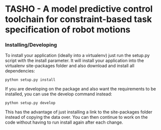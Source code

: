 # TASHO - A model predictive control toolchain for constraint-based task specification of robot motions

### Installing/Developing
To install your application (ideally into a virtualenv) just run the setup.py script with the install parameter. It will install your application into the virtualenv site-packages folder and also download and install all dependencies:
```
python setup.py install
```

If you are developing on the package and also want the requirements to be installed, you can use the develop command instead:
```
python setup.py develop
```
This has the advantage of just installing a link to the site-packages folder instead of copying the data over. You can then continue to work on the code without having to run install again after each change.
